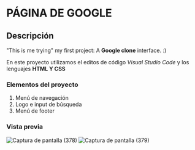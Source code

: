 # PÁGINA DE GOOGLE
## Descripción 
"This is me trying" my first project: A **Google clone** interface. :)

En este proyecto utilizamos el editos de código *Visual Studio Code* y los lenguajes **HTML Y CSS**
### Elementos del proyecto
<ol>
<li>Menú de navegación</li>
<li>Logo e input de búsqueda</li>
<li>Menú de footer</li>  
</ol>

### Vista previa
![Captura de pantalla (378)](https://github.com/lafabulosa70/Google-Clonado/assets/151804198/53e3dfb2-737d-47d0-8ca4-1537cf9792d2)
![Captura de pantalla (379)](https://github.com/lafabulosa70/Google-Clonado/assets/151804198/a04ae8b6-22d4-4994-a21d-941faac76528)
